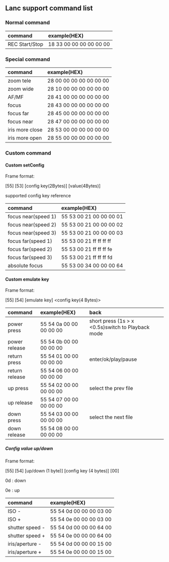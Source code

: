 ## Lanc support command list

### Normal command

| command | example(HEX) |
| :---        | :---            |
| REC Start/Stop |  18 33 00 00 00 00 00 00 |


### Special command

| command | example(HEX) |
| :---        | :---             |
| zoom tele |  28 00 00 00 00 00 00 00 |
| zoom wide |  28 10 00 00 00 00 00 00 |
| AF/MF |  28 41 00 00 00 00 00 00 |
| focus |  28 43 00 00 00 00 00 00 |
| focus far|  28 45 00 00 00 00 00 00 |
| focus near|  28 47 00 00 00 00 00 00 |
| iris more close|  28 53 00 00 00 00 00 00 |
| iris more open|  28 55 00 00 00 00 00 00 |

### Custom command

#### Custom setConfig

Frame format:

[55] [53] [config key(2Bytes)] [value(4Bytes)]

supported config key reference

| command | example(HEX) |
| :---        | :---            |
| focus near(speed 1) |  55 53 00 21 00 00 00 01 |
| focus near(speed 2) |  55 53 00 21 00 00 00 02 |
| focus near(speed 3) |  55 53 00 21 00 00 00 03 |
| focus far(speed 1) |  55 53 00 21 ff ff ff ff |
| focus far(speed 2) |  55 53 00 21 ff ff ff fe |
| focus far(speed 3) |  55 53 00 21 ff ff ff fd |
| absolute focus     |  55 53 00 34 00 00 00 64 |


#### Custom emulate key

Frame format:

[55] [54] [emulate key] <config key(4 Bytes)>

| command | example(HEX) |   back          |
| :---        | :---            |  :---            |
| power press | 55 54 0a 00 00 00 00 00 |  short press (1s > x <0.5s)switch to Playback mode |
| power release | 55 54 0b 00 00 00 00 00 | |
| return press | 55 54 01 00 00 00 00 00 |  enter/ok/play/pause |
| return release | 55 54 06 00 00 00 00 00 | |
| up press | 55 54 02 00 00 00 00 00 | select the prev file |
| up release | 55 54 07 00 00 00 00 00 | |
| down press | 55 54 03 00 00 00 00 00 | select the next file|
| down release | 55 54 08 00 00 00 00 00 | |


##### Config value up/down
Frame format:

[55] [54] [up/down (1 byte)] [config key (4 bytes)] [00]

0d : down

0e : up

| command | example(HEX) |
| :---        | :---            |
| ISO - | 55 54 0d 00 00 00 03 00 |
| ISO + | 55 54 0e 00 00 00 03 00 |
| shutter speed  - | 55 54 0d 00 00 00 64 00 |
| shutter speed  + | 55 54 0e 00 00 00 64 00 |
| iris/aperture - | 55 54 0d 00 00 00 15 00 |
| iris/aperture + | 55 54 0e 00 00 00 15 00 |


